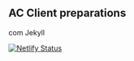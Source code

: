 ## AC Client preparations

com Jekyll

[![Netlify Status](https://api.netlify.com/api/v1/badges/3109af29-7b66-48f6-9fb1-d22ab0b9fce4/deploy-status)](https://app.netlify.com/sites/ac2017/deploys)
